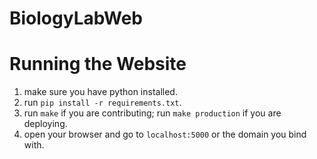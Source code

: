 # BiologyLabWeb

# Running the Website

1. make sure you have python installed.
2. run `pip install -r requirements.txt`.
3. run `make` if you are contributing; run `make production` if you are deploying.
4. open your browser and go to `localhost:5000` or the domain you bind with.